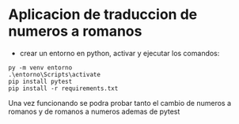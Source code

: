 # Aplicacion de traduccion de  numeros a romanos
- crear un entorno en python, activar y ejecutar los comandos:
```
py -m venv entorno
.\entorno\Scripts\activate
pip install pytest
pip install -r requirements.txt
```
Una vez funcionando se podra probar tanto el cambio de numeros a romanos y de romanos a numeros ademas de pytest
